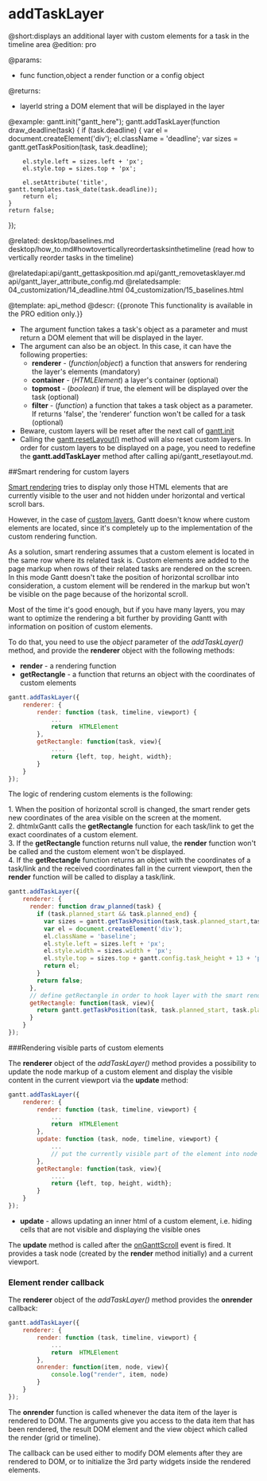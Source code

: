 addTaskLayer
=============

@short:displays an additional layer with custom elements for a task in the timeline area
@edition: pro

@params:
- func		function,object		a render function or a config object 

@returns:
- layerId		string		a DOM element that will be displayed in the layer


@example:
gantt.init("gantt_here");
gantt.addTaskLayer(function draw_deadline(task) {
	if (task.deadline) {
		var el = document.createElement('div');
		el.className = 'deadline';
		var sizes = gantt.getTaskPosition(task, task.deadline);

		el.style.left = sizes.left + 'px';
		el.style.top = sizes.top + 'px';

		el.setAttribute('title', gantt.templates.task_date(task.deadline));
		return el;
	}
	return false;
});


@related:
desktop/baselines.md
desktop/how_to.md#howtoverticallyreordertasksinthetimeline (read how to vertically reorder tasks in the timeline)


@relatedapi:api/gantt_gettaskposition.md
  api/gantt_removetasklayer.md
  api/gantt_layer_attribute_config.md
@relatedsample:
	04_customization/14_deadline.html
    04_customization/15_baselines.html
	
@template:	api_method
@descr:
{{pronote This functionality is available in the PRO edition only.}}

- The argument function takes a task's object as a parameter and must return a DOM element that will be displayed in the layer.
- The argument can also be an object. In this case, it can have the following properties:
	- **renderer** - (*function|object*)  a function that answers for rendering the layer's elements (mandatory)
	- **container** - (*HTMLElement*) a layer's container (optional)
    - **topmost** - (*boolean*) if true, the element will be displayed over the task (optional)
    - **filter** - (*function*) a function that takes a task object as a parameter. If returns 'false', the 'renderer' function won't be called for a task (optional)
- Beware, custom layers will be reset after the next call of <a href="api/gantt_init.md">gantt.init</a>
- Calling the [gantt.resetLayout()](api/gantt_resetlayout.md) method will also reset custom layers. In order for custom layers to be displayed on a page, you need to redefine the **gantt.addTaskLayer**  method after calling api/gantt_resetlayout.md.

##Smart rendering for custom layers

[Smart rendering](desktop/performance.md#smartrendering) tries to display only those HTML elements that are currently visible to the user and not hidden under horizontal and vertical scroll bars.

However, in the case of [custom layers](desktop/baselines.md), Gantt doesn't know where custom elements are located, since it's completely up to the implementation of the custom rendering function.

As a solution, smart rendering assumes that a custom element is located in the same row where its related task is. Custom elements are added to the page markup when rows of their related tasks are rendered on the screen. In this mode Gantt doesn't take the position of horizontal scrollbar into consideration, a custom element will be rendered in the markup but won't be visible on the page because of the horizontal scroll.

Most of the time it's good enough, but if you have many layers, you may want to optimize the rendering a bit further by providing Gantt with information on position of custom elements.


To do that, you need to use the *object* parameter of the *addTaskLayer()* method, and provide the **renderer**  object with the following methods:

- **render** - a rendering function
- **getRectangle** - a function that returns an object with the coordinates of custom elements

~~~js
gantt.addTaskLayer({
    renderer: {
        render: function (task, timeline, viewport) {
            ...
            return  HTMLElement
        },
        getRectangle: function(task, view){
            ....
            return {left, top, height, width};
        }
    }
});
~~~

The logic of rendering custom elements is the following:

1\. When the  position of horizontal scroll is changed, the smart render gets new coordinates of the area visible on the screen at the moment. <br>
2\. dhtmlxGantt calls the **getRectangle** function for each task/link to get the exact coordinates of a custom element. <br>
3\. If the **getRectangle** function returns null value, the **render** function won't be called and the custom element won't be displayed.<br>
4\. If the **getRectangle** function returns an object with the coordinates of a task/link and the received coordinates fall in the current viewport, then the **render** function will be called to display a task/link.<br>

~~~js
gantt.addTaskLayer({
    renderer: {
      render: function draw_planned(task) {
        if (task.planned_start && task.planned_end) {
          var sizes = gantt.getTaskPosition(task,task.planned_start,task.planned_end);
          var el = document.createElement('div');
          el.className = 'baseline';
          el.style.left = sizes.left + 'px';
          el.style.width = sizes.width + 'px';
          el.style.top = sizes.top + gantt.config.task_height + 13 + 'px';
          return el;
        }
        return false;
      },
      // define getRectangle in order to hook layer with the smart rendering
      getRectangle: function(task, view){
        return gantt.getTaskPosition(task, task.planned_start, task.planned_end);
      }
    }
});
~~~

###Rendering visible parts of custom elements

The **renderer** object of the *addTaskLayer()* method provides a possibility to update the node markup of a custom element and display the visible content in the current viewport via the **update** method:

~~~js
gantt.addTaskLayer({
    renderer: {
        render: function (task, timeline, viewport) {
            ...
            return  HTMLElement
        },
        update: function (task, node, timeline, viewport) {
            ...
            // put the currently visible part of the element into node inner html
        },
        getRectangle: function(task, view){
            ....
            return {left, top, height, width};
        }
    }
});
~~~

- **update** - allows updating an inner html of a custom element, i.e. hiding cells that are not visible and displaying the visible ones

The **update** method is called after the [onGanttScroll](api/gantt_onganttscroll_event.md) event is fired. It provides a task node (created by the **render** method initially) and a current viewport.

### Element render callback

The **renderer** object of the *addTaskLayer()* method provides the **onrender** callback:

~~~js
gantt.addTaskLayer({
    renderer: {
        render: function (task, timeline, viewport) {
            ...
            return  HTMLElement
        },
        onrender: function(item, node, view){
            console.log("render", item, node)
        }
    }
});
~~~

The **onrender** function is called whenever the data item of the layer is rendered to DOM. The arguments give you access to the data item that has been rendered, the result DOM element and the view object which called the render (grid or timeline). 

The callback can be used either to modify DOM elements after they are rendered to DOM, or to initialize the 3rd party widgets inside the rendered elements.